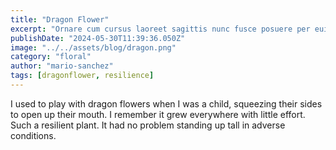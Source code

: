 ```yaml
---
title: "Dragon Flower"
excerpt: "Ornare cum cursus laoreet sagittis nunc fusce posuere per euismod dis vehicula a, semper fames lacus maecenas dictumst pulvinar neque enim non potenti. Torquent hac sociosqu eleifend potenti."
publishDate: "2024-05-30T11:39:36.050Z"
image: "../../assets/blog/dragon.png"
category: "floral"
author: "mario-sanchez"
tags: [dragonflower, resilience]
---
```


I used to play with dragon flowers when I was a child, squeezing their sides to open up their mouth. I remember it grew everywhere with little effort. Such a resilient plant. It had no problem standing up tall in adverse conditions. 



